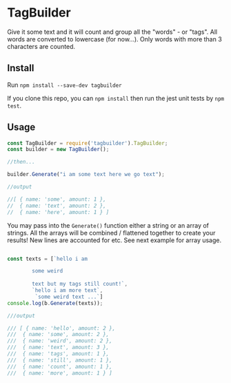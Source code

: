 # TagBuilder

Give it some text and it will count and group all the "words" - or "tags". All words are converted to lowercase (for now...). Only words with more than 3 characters are counted.

## Install
Run ```npm install --save-dev tagbuilder```

If you clone this repo, you can ```npm install``` then run the jest unit tests by ```npm test```.

## Usage
```javascript
const TagBuilder = require('tagbuilder').TagBuilder;
const builder = new TagBuilder();

//then...

builder.Generate("i am some text here we go text");

//output

//[ { name: 'some', amount: 1 },
//  { name: 'text', amount: 2 },
//  { name: 'here', amount: 1 } ]
```
You may pass into the ```Generate()``` function either a string or an array of strings. All the arrays will be combined / flattened together to create your results! New lines are accounted for etc. See next example for array usage.

```javascript

const texts = [`hello i am

        some weird
        
        text but my tags still count!`,
        `hello i am more text`,
         `some weird text ...`]
console.log(b.Generate(texts));

///output

/// [ { name: 'hello', amount: 2 },
///  { name: 'some', amount: 2 },
///  { name: 'weird', amount: 2 },
///  { name: 'text', amount: 3 },
///  { name: 'tags', amount: 1 },
///  { name: 'still', amount: 1 },
///  { name: 'count', amount: 1 },
///  { name: 'more', amount: 1 } ]

```

